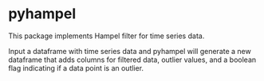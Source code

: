 # pyhampel

This package implements Hampel filter for time series data.  

Input a dataframe with time series data and pyhampel will generate a new dataframe that adds columns for filtered data, outlier values, and a boolean flag indicating if a data point is an outlier.
